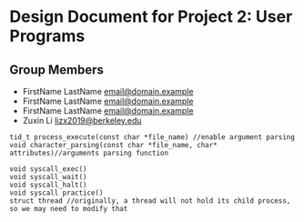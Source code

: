 Design Document for Project 2: User Programs
============================================

## Group Members

* FirstName LastName <email@domain.example>
* FirstName LastName <email@domain.example>
* FirstName LastName <email@domain.example>
* Zuxin Li <lizx2019@berkeley.edu>
```
tid_t process_execute(const char *file_name) //enable argument parsing
void character_parsing(const char *file_name, char* attributes)//arguments parsing function

void syscall_exec()
void syscall_wait()
void syscall_halt()
void syscall practice()
struct thread //originally, a thread will not hold its child process, so we may need to modify that
```
